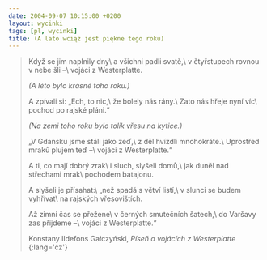 ```yaml
---
date: 2004-09-07 10:15:00 +0200
layout: wycinki
tags: [pl, wycinki]
title: (A lato wciąż jest piękne tego roku)
---
```


> Když se jim naplnily dny\\
> a všichni padli svatě,\\
> v čtyřstupech rovnou v nebe šli –\\
> vojáci z Westerplatte.
>
> _(A léto bylo krásné toho roku.)_
>
> A zpívali si: „Ech, to nic,\\
> že bolely nás rány.\\
> Zato nás hřeje nyní víc\\
> pochod po rajské pláni.“
>
> _(Na zemi toho roku bylo tolik vřesu na kytice.)_
>
> „V Gdansku jsme stáli jako zeď,\\
> z děl hvízdli mnohokráte.\\
> Uprostřed mraků plujem teď –\\
> vojáci z Westerplatte.“
>
> A ti, co mají dobrý zrak\\
> i sluch, slyšeli domů,\\
> jak duněl nad střechami mrak\\
> pochodem batajonu.
>
> A slyšeli je přísahat:\\
> „než spadá s větví listí,\\
> v slunci se budem vyhřívat\\
> na rajských vřesovištích.
>
> Až zimní čas se přežene\\
> v černých smutečních šatech,\\
> do Varšavy zas přijdeme –\\
> vojáci z Westerplatte.“
>
> Konstany Ildefons Gałczyński, <cite>Píseň o vojácích z Westerplatte</cite>
{:lang='cz'}
